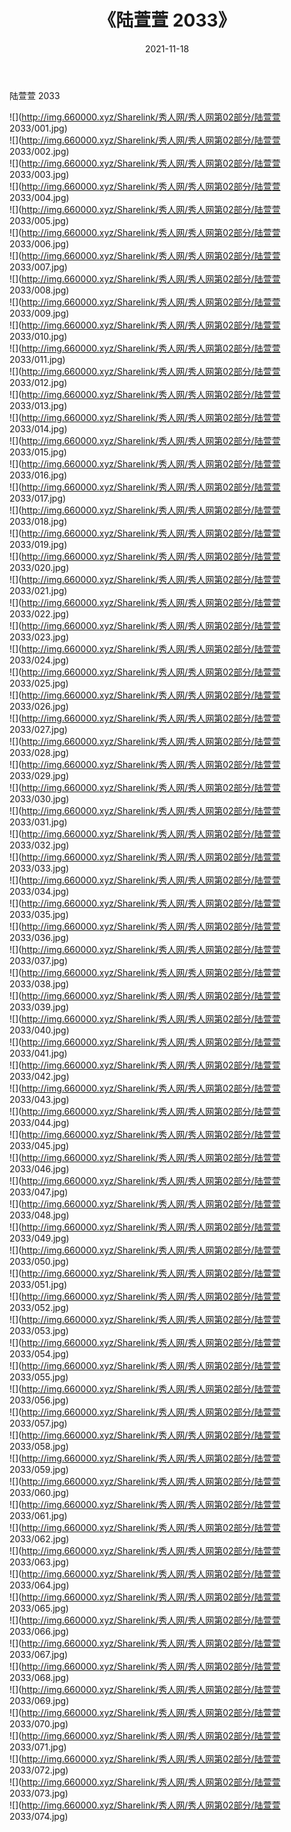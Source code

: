 ﻿---
layout: post
title:  《陆萱萱 2033》
date:   2021-11-18
img: http://img.660000.xyz/Sharelink/秀人网/秀人网第02部分/陆萱萱 2033/000.jpg
categories: [美女, 清纯, 唯美]
---

陆萱萱 2033

  ![](http://img.660000.xyz/Sharelink/秀人网/秀人网第02部分/陆萱萱 2033/001.jpg) <br> ![](http://img.660000.xyz/Sharelink/秀人网/秀人网第02部分/陆萱萱 2033/002.jpg) <br> ![](http://img.660000.xyz/Sharelink/秀人网/秀人网第02部分/陆萱萱 2033/003.jpg) <br> ![](http://img.660000.xyz/Sharelink/秀人网/秀人网第02部分/陆萱萱 2033/004.jpg) <br> ![](http://img.660000.xyz/Sharelink/秀人网/秀人网第02部分/陆萱萱 2033/005.jpg) <br> ![](http://img.660000.xyz/Sharelink/秀人网/秀人网第02部分/陆萱萱 2033/006.jpg) <br> ![](http://img.660000.xyz/Sharelink/秀人网/秀人网第02部分/陆萱萱 2033/007.jpg) <br> ![](http://img.660000.xyz/Sharelink/秀人网/秀人网第02部分/陆萱萱 2033/008.jpg) <br> ![](http://img.660000.xyz/Sharelink/秀人网/秀人网第02部分/陆萱萱 2033/009.jpg) <br> ![](http://img.660000.xyz/Sharelink/秀人网/秀人网第02部分/陆萱萱 2033/010.jpg) <br> ![](http://img.660000.xyz/Sharelink/秀人网/秀人网第02部分/陆萱萱 2033/011.jpg) <br> ![](http://img.660000.xyz/Sharelink/秀人网/秀人网第02部分/陆萱萱 2033/012.jpg) <br> ![](http://img.660000.xyz/Sharelink/秀人网/秀人网第02部分/陆萱萱 2033/013.jpg) <br> ![](http://img.660000.xyz/Sharelink/秀人网/秀人网第02部分/陆萱萱 2033/014.jpg) <br> ![](http://img.660000.xyz/Sharelink/秀人网/秀人网第02部分/陆萱萱 2033/015.jpg) <br> ![](http://img.660000.xyz/Sharelink/秀人网/秀人网第02部分/陆萱萱 2033/016.jpg) <br> ![](http://img.660000.xyz/Sharelink/秀人网/秀人网第02部分/陆萱萱 2033/017.jpg) <br> ![](http://img.660000.xyz/Sharelink/秀人网/秀人网第02部分/陆萱萱 2033/018.jpg) <br> ![](http://img.660000.xyz/Sharelink/秀人网/秀人网第02部分/陆萱萱 2033/019.jpg) <br> ![](http://img.660000.xyz/Sharelink/秀人网/秀人网第02部分/陆萱萱 2033/020.jpg) <br> ![](http://img.660000.xyz/Sharelink/秀人网/秀人网第02部分/陆萱萱 2033/021.jpg) <br> ![](http://img.660000.xyz/Sharelink/秀人网/秀人网第02部分/陆萱萱 2033/022.jpg) <br> ![](http://img.660000.xyz/Sharelink/秀人网/秀人网第02部分/陆萱萱 2033/023.jpg) <br> ![](http://img.660000.xyz/Sharelink/秀人网/秀人网第02部分/陆萱萱 2033/024.jpg) <br> ![](http://img.660000.xyz/Sharelink/秀人网/秀人网第02部分/陆萱萱 2033/025.jpg) <br> ![](http://img.660000.xyz/Sharelink/秀人网/秀人网第02部分/陆萱萱 2033/026.jpg) <br> ![](http://img.660000.xyz/Sharelink/秀人网/秀人网第02部分/陆萱萱 2033/027.jpg) <br> ![](http://img.660000.xyz/Sharelink/秀人网/秀人网第02部分/陆萱萱 2033/028.jpg) <br> ![](http://img.660000.xyz/Sharelink/秀人网/秀人网第02部分/陆萱萱 2033/029.jpg) <br> ![](http://img.660000.xyz/Sharelink/秀人网/秀人网第02部分/陆萱萱 2033/030.jpg) <br> ![](http://img.660000.xyz/Sharelink/秀人网/秀人网第02部分/陆萱萱 2033/031.jpg) <br> ![](http://img.660000.xyz/Sharelink/秀人网/秀人网第02部分/陆萱萱 2033/032.jpg) <br> ![](http://img.660000.xyz/Sharelink/秀人网/秀人网第02部分/陆萱萱 2033/033.jpg) <br> ![](http://img.660000.xyz/Sharelink/秀人网/秀人网第02部分/陆萱萱 2033/034.jpg) <br> ![](http://img.660000.xyz/Sharelink/秀人网/秀人网第02部分/陆萱萱 2033/035.jpg) <br> ![](http://img.660000.xyz/Sharelink/秀人网/秀人网第02部分/陆萱萱 2033/036.jpg) <br> ![](http://img.660000.xyz/Sharelink/秀人网/秀人网第02部分/陆萱萱 2033/037.jpg) <br> ![](http://img.660000.xyz/Sharelink/秀人网/秀人网第02部分/陆萱萱 2033/038.jpg) <br> ![](http://img.660000.xyz/Sharelink/秀人网/秀人网第02部分/陆萱萱 2033/039.jpg) <br> ![](http://img.660000.xyz/Sharelink/秀人网/秀人网第02部分/陆萱萱 2033/040.jpg) <br> ![](http://img.660000.xyz/Sharelink/秀人网/秀人网第02部分/陆萱萱 2033/041.jpg) <br> ![](http://img.660000.xyz/Sharelink/秀人网/秀人网第02部分/陆萱萱 2033/042.jpg) <br> ![](http://img.660000.xyz/Sharelink/秀人网/秀人网第02部分/陆萱萱 2033/043.jpg) <br> ![](http://img.660000.xyz/Sharelink/秀人网/秀人网第02部分/陆萱萱 2033/044.jpg) <br> ![](http://img.660000.xyz/Sharelink/秀人网/秀人网第02部分/陆萱萱 2033/045.jpg) <br> ![](http://img.660000.xyz/Sharelink/秀人网/秀人网第02部分/陆萱萱 2033/046.jpg) <br> ![](http://img.660000.xyz/Sharelink/秀人网/秀人网第02部分/陆萱萱 2033/047.jpg) <br> ![](http://img.660000.xyz/Sharelink/秀人网/秀人网第02部分/陆萱萱 2033/048.jpg) <br> ![](http://img.660000.xyz/Sharelink/秀人网/秀人网第02部分/陆萱萱 2033/049.jpg) <br> ![](http://img.660000.xyz/Sharelink/秀人网/秀人网第02部分/陆萱萱 2033/050.jpg) <br> ![](http://img.660000.xyz/Sharelink/秀人网/秀人网第02部分/陆萱萱 2033/051.jpg) <br> ![](http://img.660000.xyz/Sharelink/秀人网/秀人网第02部分/陆萱萱 2033/052.jpg) <br> ![](http://img.660000.xyz/Sharelink/秀人网/秀人网第02部分/陆萱萱 2033/053.jpg) <br> ![](http://img.660000.xyz/Sharelink/秀人网/秀人网第02部分/陆萱萱 2033/054.jpg) <br> ![](http://img.660000.xyz/Sharelink/秀人网/秀人网第02部分/陆萱萱 2033/055.jpg) <br> ![](http://img.660000.xyz/Sharelink/秀人网/秀人网第02部分/陆萱萱 2033/056.jpg) <br> ![](http://img.660000.xyz/Sharelink/秀人网/秀人网第02部分/陆萱萱 2033/057.jpg) <br> ![](http://img.660000.xyz/Sharelink/秀人网/秀人网第02部分/陆萱萱 2033/058.jpg) <br> ![](http://img.660000.xyz/Sharelink/秀人网/秀人网第02部分/陆萱萱 2033/059.jpg) <br> ![](http://img.660000.xyz/Sharelink/秀人网/秀人网第02部分/陆萱萱 2033/060.jpg) <br> ![](http://img.660000.xyz/Sharelink/秀人网/秀人网第02部分/陆萱萱 2033/061.jpg) <br> ![](http://img.660000.xyz/Sharelink/秀人网/秀人网第02部分/陆萱萱 2033/062.jpg) <br> ![](http://img.660000.xyz/Sharelink/秀人网/秀人网第02部分/陆萱萱 2033/063.jpg) <br> ![](http://img.660000.xyz/Sharelink/秀人网/秀人网第02部分/陆萱萱 2033/064.jpg) <br> ![](http://img.660000.xyz/Sharelink/秀人网/秀人网第02部分/陆萱萱 2033/065.jpg) <br> ![](http://img.660000.xyz/Sharelink/秀人网/秀人网第02部分/陆萱萱 2033/066.jpg) <br> ![](http://img.660000.xyz/Sharelink/秀人网/秀人网第02部分/陆萱萱 2033/067.jpg) <br> ![](http://img.660000.xyz/Sharelink/秀人网/秀人网第02部分/陆萱萱 2033/068.jpg) <br> ![](http://img.660000.xyz/Sharelink/秀人网/秀人网第02部分/陆萱萱 2033/069.jpg) <br> ![](http://img.660000.xyz/Sharelink/秀人网/秀人网第02部分/陆萱萱 2033/070.jpg) <br> ![](http://img.660000.xyz/Sharelink/秀人网/秀人网第02部分/陆萱萱 2033/071.jpg) <br> ![](http://img.660000.xyz/Sharelink/秀人网/秀人网第02部分/陆萱萱 2033/072.jpg) <br> ![](http://img.660000.xyz/Sharelink/秀人网/秀人网第02部分/陆萱萱 2033/073.jpg) <br> ![](http://img.660000.xyz/Sharelink/秀人网/秀人网第02部分/陆萱萱 2033/074.jpg) <br>